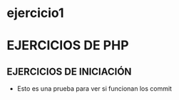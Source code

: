 # ejercicio1

# EJERCICIOS DE PHP

## EJERCICIOS DE INICIACIÓN

* Esto es una prueba para ver si funcionan los commit
